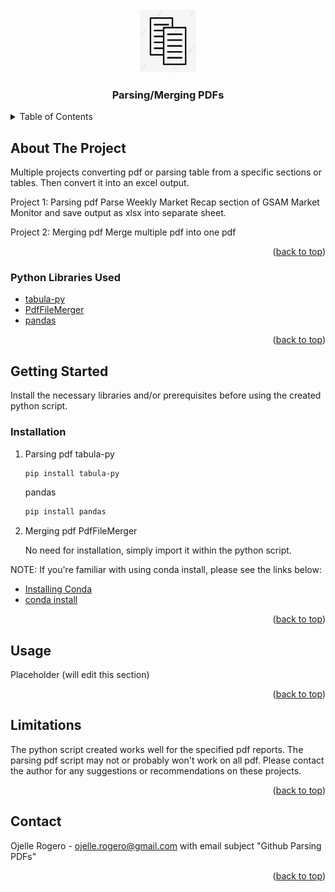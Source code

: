 <!-- PROJECT LOGO -->
<br />
<div align="center">
  <a href="https://github.com/ojudz08/Projects/tree/main/1_pdfs">
    <img src="images/logo.jpg" alt="Logo" width="90" height="100">
  </a>

<h3 align="center">Parsing/Merging PDFs</h3>
</div>

<!-- TABLE OF CONTENTS -->
<details>
  <summary>Table of Contents</summary>
  <ol>
    <li>
      <a href="#about-the-project">About The Project</a>
      <ul>
        <li><a href="#python-libraries-used">Python Libraries Used</a></li>
      </ul>
    </li>
    <li>
      <a href="#getting-started">Getting Started</a>
      <ul>
        <li><a href="#installation">Installation</a></li>
      </ul>
    </li>
    <li><a href="#usage">Usage</a></li>
	<li><a href="#limitations">Limitations</a></li>
    <li><a href="#contact">Contact</a></li>
  </ol>
</details>

<!-- ABOUT THE PROJECT -->
## About The Project

Multiple projects converting pdf or parsing table from a specific sections or tables. Then convert it into an excel output. 

Project 1: Parsing pdf
Parse Weekly Market Recap section of GSAM Market Monitor and save output as xlsx into separate sheet.

Project 2: Merging pdf
Merge multiple pdf into one pdf

<p align="right">(<a href="#top">back to top</a>)</p>


### Python Libraries Used

* [tabula-py](https://pypi.org/project/tabula-py/)
* [PdfFileMerger](https://pythonhosted.org/PyPDF2/PdfFileMerger.html)
* [pandas](https://pandas.pydata.org/docs/user_guide/index.html)

<p align="right">(<a href="#top">back to top</a>)</p>



<!-- GETTING STARTED -->
## Getting Started

Install the necessary libraries and/or prerequisites before using the created python script.

### Installation

1. Parsing pdf
   tabula-py
   
   ```sh
   pip install tabula-py
   ```
   
   pandas
   
   ```sh
   pip install pandas
   ```

2. Merging pdf
   PdfFileMerger
   
   No need for installation, simply import it within the python script.

NOTE: If you're familiar with using conda install, please see the links below:

* [Installing Conda](https://docs.conda.io/projects/conda/en/latest/user-guide/install/index.html#)
* [conda install](https://docs.conda.io/projects/conda/en/latest/commands/install.html)

<p align="right">(<a href="#top">back to top</a>)</p>



<!-- USAGE EXAMPLES -->
## Usage

Placeholder (will edit this section)

<p align="right">(<a href="#top">back to top</a>)</p>



<!-- LIMITATIONS -->
## Limitations

The python script created works well for the specified pdf reports. The parsing pdf script may not or probably won't work on all pdf. Please contact the author for any suggestions or recommendations on these projects.

<p align="right">(<a href="#top">back to top</a>)</p>



<!-- CONTACT -->
## Contact

Ojelle Rogero - ojelle.rogero@gmail.com with email subject "Github Parsing PDFs"

<p align="right">(<a href="#top">back to top</a>)</p>